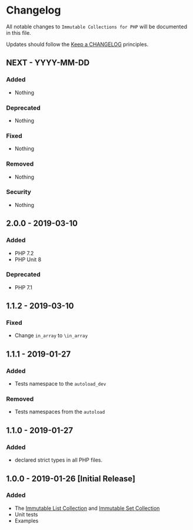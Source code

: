 # Changelog

All notable changes to `Immutable Collections for PHP` will be documented in this file.

Updates should follow the [Keep a CHANGELOG](http://keepachangelog.com/) principles.

## NEXT - YYYY-MM-DD

### Added
- Nothing

### Deprecated
- Nothing

### Fixed
- Nothing

### Removed
- Nothing

### Security
- Nothing

## 2.0.0 - 2019-03-10

### Added
- PHP 7.2
- PHP Unit 8

### Deprecated
- PHP 7.1

## 1.1.2 - 2019-03-10

### Fixed
- Change `in_array` to `\in_array`

## 1.1.1 - 2019-01-27

### Added
- Tests namespace to the `autoload_dev`

### Removed
- Tests namespaces from the `autoload`

## 1.1.0 - 2019-01-27

### Added
- declared strict types in all PHP files.

## 1.0.0 - 2019-01-26 [Initial Release]

### Added
- The [Immutable List Collection](https://github.com/dcsg/php-immutable-collections/blob/master/src/ImmutableCollection.php) and [Immutable Set Collection](https://github.com/dcsg/php-immutable-collections/blob/master/src/SetImmutableCollection.php)
- Unit tests
- Examples
